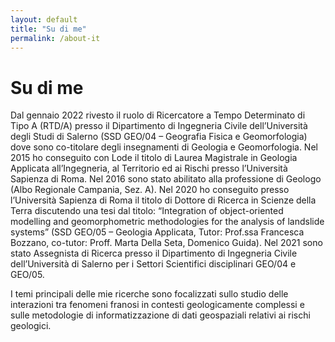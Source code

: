 ```yaml
---
layout: default
title: "Su di me"
permalink: /about-it
---
```


# Su di me

Dal gennaio 2022 rivesto il ruolo di Ricercatore a Tempo Determinato di Tipo A (RTD/A) presso il Dipartimento di Ingegneria Civile dell’Università degli Studi di Salerno (SSD GEO/04 – Geografia Fisica e Geomorfologia) dove sono co-titolare degli insegnamenti di Geologia e Geomorfologia. Nel 2015 ho conseguito con Lode il titolo di Laurea Magistrale in Geologia Applicata all’Ingegneria, al Territorio ed ai Rischi presso l’Università Sapienza di Roma. Nel 2016 sono stato abilitato alla professione di Geologo (Albo Regionale Campania, Sez. A). Nel 2020 ho conseguito presso l’Università Sapienza di Roma il titolo di Dottore di Ricerca in Scienze della Terra discutendo una tesi dal titolo: “Integration of object-oriented modelling and geomorphometric methodologies for the analysis of landslide systems” (SSD GEO/05 – Geologia Applicata, Tutor: Prof.ssa Francesca Bozzano, co-tutor: Proff. Marta Della Seta, Domenico Guida). Nel 2021 sono stato Assegnista di Ricerca presso il Dipartimento di Ingegneria Civile dell’Università di Salerno per i Settori Scientifici disciplinari GEO/04 e GEO/05.

I temi principali delle mie ricerche sono focalizzati sullo studio delle interazioni tra fenomeni franosi in contesti geologicamente complessi e sulle metodologie di informatizzazione di dati geospaziali relativi ai rischi geologici.


